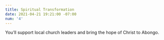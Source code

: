 ```yaml
---
title: Spiritual Transformation
date: 2021-04-21 19:21:00 -07:00
num: '4'
---
```


You’ll support local church leaders and bring the hope of Christ to Abongo.
